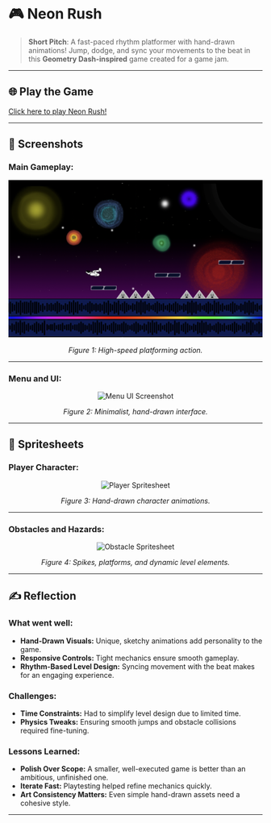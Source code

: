 # 🎮 **Neon Rush**  

> **Short Pitch**: A fast-paced rhythm platformer with hand-drawn animations! Jump, dodge, and sync your movements to the beat in this **Geometry Dash-inspired** game created for a game jam.  

---

## 🌐 **Play the Game**  
[Click here to play Neon Rush!](https://adamtorokhu.github.io/CCL1/)  

---

## 📸 **Screenshots**  

### Main Gameplay:  
<div style="text-align: center;">
  <img src="/images/ScreenshotGameplay.png" alt="Gameplay Screenshot" width="600">
  <p><em>Figure 1: High-speed platforming action.</em></p>
</div>  

---

### Menu and UI:  
<div style="text-align: center;">
  <img src="menu.png" alt="Menu UI Screenshot" width="600">
  <p><em>Figure 2: Minimalist, hand-drawn interface.</em></p>
</div>  

---

## 🎨 **Spritesheets**  

### Player Character:  
<div style="text-align: center;">
  <img src="playersheet.png" alt="Player Spritesheet" width="500">
  <p><em>Figure 3: Hand-drawn character animations.</em></p>
</div>  

---

### Obstacles and Hazards:  
<div style="text-align: center;">
  <img src="obstaclesheet.png" alt="Obstacle Spritesheet" width="500">
  <p><em>Figure 4: Spikes, platforms, and dynamic level elements.</em></p>
</div>  

---

## ✍️ **Reflection**  

### What went well:  
- **Hand-Drawn Visuals:** Unique, sketchy animations add personality to the game.  
- **Responsive Controls:** Tight mechanics ensure smooth gameplay.  
- **Rhythm-Based Level Design:** Syncing movement with the beat makes for an engaging experience.  

### Challenges:  
- **Time Constraints:** Had to simplify level design due to limited time.  
- **Physics Tweaks:** Ensuring smooth jumps and obstacle collisions required fine-tuning.  

### Lessons Learned:  
- **Polish Over Scope:** A smaller, well-executed game is better than an ambitious, unfinished one.  
- **Iterate Fast:** Playtesting helped refine mechanics quickly.  
- **Art Consistency Matters:** Even simple hand-drawn assets need a cohesive style.  

---
